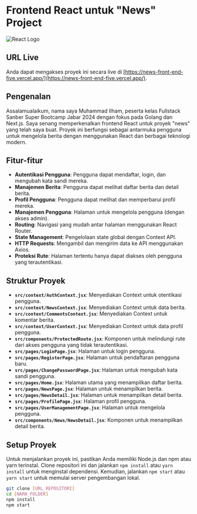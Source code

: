 # Frontend React untuk "News" Project

![React Logo](https://reactjs.org/logo-og.png)

## URL Live

Anda dapat mengakses proyek ini secara live di [https://news-front-end-five.vercel.app/](https://news-front-end-five.vercel.app/).

## Pengenalan

Assalamualaikum, nama saya Muhammad Ilham, peserta kelas Fullstack Sanber Super Bootcamp Jabar 2024 dengan fokus pada Golang dan Next.js. Saya senang memperkenalkan frontend React untuk proyek "news" yang telah saya buat. Proyek ini berfungsi sebagai antarmuka pengguna untuk mengelola berita dengan menggunakan React dan berbagai teknologi modern.

## Fitur-fitur

- **Autentikasi Pengguna**: Pengguna dapat mendaftar, login, dan mengubah kata sandi mereka.
- **Manajemen Berita**: Pengguna dapat melihat daftar berita dan detail berita.
- **Profil Pengguna**: Pengguna dapat melihat dan memperbarui profil mereka.
- **Manajemen Pengguna**: Halaman untuk mengelola pengguna (dengan akses admin).
- **Routing**: Navigasi yang mudah antar halaman menggunakan React Router.
- **State Management**: Pengelolaan state global dengan Context API.
- **HTTP Requests**: Mengambil dan mengirim data ke API menggunakan Axios.
- **Proteksi Rute**: Halaman tertentu hanya dapat diakses oleh pengguna yang terautentikasi.

## Struktur Proyek

- **`src/context/AuthContext.jsx`**: Menyediakan Context untuk otentikasi pengguna.
- **`src/context/NewsContext.jsx`**: Menyediakan Context untuk data berita.
- **`src/context/CommentsContext.jsx`**: Menyediakan Context untuk komentar berita.
- **`src/context/UserContext.jsx`**: Menyediakan Context untuk data profil pengguna.
- **`src/components/ProtectedRoute.jsx`**: Komponen untuk melindungi rute dari akses pengguna yang tidak terautentikasi.
- **`src/pages/LoginPage.jsx`**: Halaman untuk login pengguna.
- **`src/pages/RegisterPage.jsx`**: Halaman untuk pendaftaran pengguna baru.
- **`src/pages/ChangePasswordPage.jsx`**: Halaman untuk mengubah kata sandi pengguna.
- **`src/pages/Home.jsx`**: Halaman utama yang menampilkan daftar berita.
- **`src/pages/NewsPage.jsx`**: Halaman untuk menampilkan berita.
- **`src/pages/NewsDetail.jsx`**: Halaman untuk menampilkan detail berita.
- **`src/pages/ProfilePage.jsx`**: Halaman profil pengguna.
- **`src/pages/UserManagementPage.jsx`**: Halaman untuk mengelola pengguna.
- **`src/components/News/NewsDetail.jsx`**: Komponen untuk menampilkan detail berita.

## Setup Proyek

Untuk menjalankan proyek ini, pastikan Anda memiliki Node.js dan npm atau yarn terinstal. Clone repositori ini dan jalankan `npm install` atau `yarn install` untuk menginstal dependensi. Kemudian, jalankan `npm start` atau `yarn start` untuk memulai server pengembangan lokal.

```bash
git clone [URL_REPOSITORI]
cd [NAMA_FOLDER]
npm install
npm start

